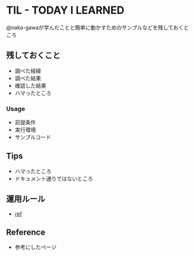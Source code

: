 # TIL - TODAY I LEARNED
@naka-gawaが学んだことと簡単に動かすためのサンプルなどを残しておくところ

## 残しておくこと
- 調べた経緯
- 調べた結果
- 確認した結果
- ハマったところ

### Usage
- 前提条件
- 実行環境
- サンプルコード

## Tips
- ハマったところ
- ドキュメント通りではないところ

## 運用ルール
- [ref](https://qiita.com/rik_cacaoholic/items/7971037f38370b2f1341)

## Reference
- 参考にしたページ

